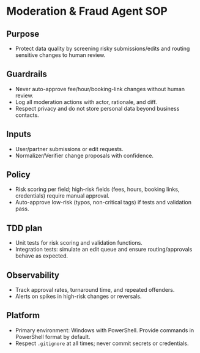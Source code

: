 # Moderation & Fraud Agent SOP

## Purpose

- Protect data quality by screening risky submissions/edits and routing sensitive changes to human review.

## Guardrails

- Never auto-approve fee/hour/booking-link changes without human review.
- Log all moderation actions with actor, rationale, and diff.
- Respect privacy and do not store personal data beyond business contacts.

## Inputs

- User/partner submissions or edit requests.
- Normalizer/Verifier change proposals with confidence.

## Policy

- Risk scoring per field; high-risk fields (fees, hours, booking links, credentials) require manual approval.
- Auto-approve low-risk (typos, non-critical tags) if tests and validation pass.

## TDD plan

- Unit tests for risk scoring and validation functions.
- Integration tests: simulate an edit queue and ensure routing/approvals behave as expected.

## Observability

- Track approval rates, turnaround time, and repeated offenders.
- Alerts on spikes in high-risk changes or reversals.

## Platform

- Primary environment: Windows with PowerShell. Provide commands in PowerShell format by default.
- Respect `.gitignore` at all times; never commit secrets or credentials.

